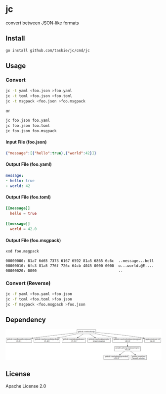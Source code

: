# jc

convert between JSON-like formats

## Install

```sh
go install github.com/taskie/jc/cmd/jc
```

## Usage

### Convert

```sh
jc -t yaml <foo.json >foo.yaml
jc -t toml <foo.json >foo.toml
jc -t msgpack <foo.json >foo.msgpack
```

or

```sh
jc foo.json foo.yaml
jc foo.json foo.toml
jc foo.json foo.msgpack
```

#### Input File (foo.json)

```json
{"message":[{"hello":true},{"world":42}]}
```

#### Output File (foo.yaml)

```yaml
message:
- hello: true
- world: 42
```

#### Output File (foo.toml)

```toml
[[message]]
  hello = true

[[message]]
  world = 42.0
```

#### Output File (foo.msgpack)

```sh
xxd foo.msgpack
```

```
00000000: 81a7 6d65 7373 6167 6592 81a5 6865 6c6c  ..message...hell
00000010: 6fc3 81a5 776f 726c 64cb 4045 0000 0000  o...world.@E....
00000020: 0000                                     ..
```

### Convert (Reverse)

```sh
jc -f yaml <foo.yaml >foo.json
jc -f toml <foo.toml >foo.json
jc -f msgpack <foo.msgpack >foo.json
```

## Dependency

![dependency](images/dependency.png)

## License

Apache License 2.0
